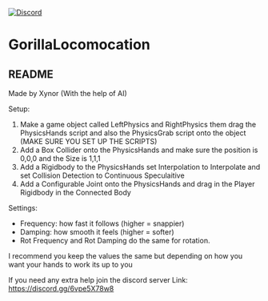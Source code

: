 [![Discord](https://img.shields.io/discord/TheMonkeyHub?label=Join%20Discord&logo=discord&style=flat&color=5865F2)](https://discord.gg/6vpe5X78w8)

# GorillaLocomocation
## README

Made by Xynor (With the help of AI)

Setup:
1. Make a game object called LeftPhysics and RightPhysics them drag the PhysicsHands script and also
the PhysicsGrab script onto the object (MAKE SURE YOU SET UP THE SCRIPTS)
2. Add a Box Collider onto the PhysicsHands and make sure the position is 0,0,0 and the Size 
is 1,1,1
3. Add a Rigidbody to the PhysicsHands set Interpolation to Interpolate and
set Collision Detection to Continuous Speculaitive
4. Add a Configurable Joint onto the PhysicsHands and drag in the Player Rigidbody 
in the Connected Body

Settings:
- Frequency: how fast it follows (higher = snappier)
- Damping: how smooth it feels (higher = softer)
- Rot Frequency and Rot Damping do the same for rotation.

I recommend you keep the values the same but depending 
on how you want your hands to work its up to you

If you need any extra help join the discord server
Link: https://discord.gg/6vpe5X78w8
